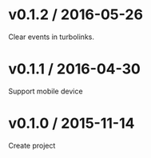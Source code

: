 # v0.1.2 / 2016-05-26

Clear events in turbolinks.

# v0.1.1 / 2016-04-30

Support mobile device

# v0.1.0 / 2015-11-14

Create project
